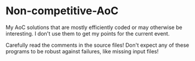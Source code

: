 # Non-competitive-AoC
My AoC solutions that are mostly efficiently coded or may otherwise be interesting. I don't use them to get my points for the current event.

Carefully read the comments in the source files! Don't expect any of these programs to be robust against failures, like missing input files!
